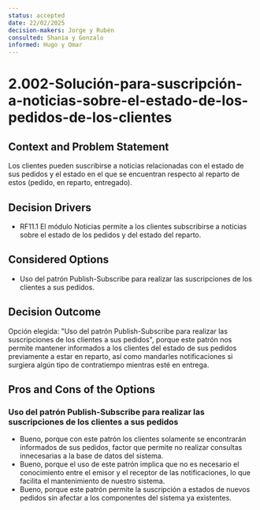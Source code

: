 ```yaml
---
status: accepted
date: 22/02/2025
decision-makers: Jorge y Rubén
consulted: Shania y Gonzalo
informed: Hugo y Omar
---
```


# 2.002-Solución-para-suscripción-a-noticias-sobre-el-estado-de-los-pedidos-de-los-clientes

## Context and Problem Statement

Los clientes pueden suscribirse a noticias relacionadas con el estado de sus pedidos y el estado en el que se encuentran respecto al reparto de estos (pedido, en reparto, entregado).

## Decision Drivers

* RF11.1 El módulo Noticias permite a los clientes subscribirse a noticias sobre el estado de los pedidos y del estado del reparto.

## Considered Options

* Uso del patrón Publish-Subscribe para realizar las suscripciones de los clientes a sus pedidos.

## Decision Outcome

Opción elegida: "Uso del patrón Publish-Subscribe para realizar las suscripciones de los clientes a sus pedidos", porque este patrón nos permite mantener informados a los clientes del estado de sus pedidos previamente a estar en reparto, así como mandarles notificaciones si surgiera algún tipo de contratiempo mientras esté en entrega.

## Pros and Cons of the Options

### Uso del patrón Publish-Subscribe para realizar las suscripciones de los clientes a sus pedidos

* Bueno, porque con este patrón los clientes solamente se encontrarán informados de sus pedidos, factor que permite no realizar consultas innecesarias a la base de datos del sistema.
* Bueno, porque el uso de este patrón implica que no es necesario el conocimiento entre el emisor y el receptor de las notificaciones, lo que facilita el mantenimiento de nuestro sistema.
* Bueno, porque este patrón permite la suscripción a estados de nuevos pedidos sin afectar a los componentes del sistema ya existentes.
